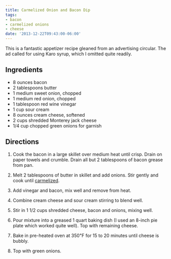 ```yaml
---
title: Carmelized Onion and Bacon Dip
tags:
- bacon
- carmelized onions
- cheese
date: '2013-12-22T09:43:00-06:00'
---
```

This is a fantastic appetizer recipe gleaned from an advertising
circular. The ad called for using Karo syrup, which I omitted quite
readily.


## Ingredients

- 8 ounces bacon
- 2 tablespoons butter
- 1 medium sweet onion, chopped
- 1 medium red onion, chopped
- 1 tablespoon red wine vinegar
- 1 cup sour cream
- 8 ounces cream cheese, softened
- 2 cups shredded Monterey jack cheese
- 1/4 cup chopped green onions for garnish 

## Directions

1. Cook the bacon in a large skillet over medium heat until
crisp. Drain on paper towels and crumble. Drain all but 2 tablespoons
of bacon grease from pan.

2. Melt 2 tablespoons of butter in skillet and add onions. Stir gently
and cook until [carmelized](http://www.slate.com/articles/life/scocca/2012/05/how_to_cook_onions_why_recipe_writers_lie_and_lie_about_how_long_they_take_to_caramelize_.single.html).

3. Add vinegar and bacon, mix well and remove from heat.

4. Combine cream cheese and sour cream stirring to blend well.

5. Stir in 1 1/2 cups shredded cheese, bacon and onions, mixing well.

6. Pour mixture into a greased 1 quart baking dish (I used an 8-inch
pie plate which worked quite well). Top with remaining cheese.

7. Bake in pre-heated oven at 350&#x2109; for 15 to 20 minutes until
cheese is bubbly.

8. Top with green onions.
